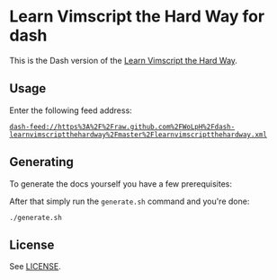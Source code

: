 # Learn Vimscript the Hard Way for dash

This is the Dash version of the
[Learn Vimscript the Hard Way](learnvimscriptthehardway.stevelosh.com).

## Usage

Enter the following feed address:

[`dash-feed://https%3A%2F%2Fraw.github.com%2FWoLpH%2Fdash-learnvimscriptthehardway%2Fmaster%2Flearnvimscriptthehardway.xml`](dash-feed://https%3A%2F%2Fraw.github.com%2FWoLpH%2Fdash-learnvimscriptthehardway%2Fmaster%2Flearnvimscriptthehardway.xml)

## Generating

To generate the docs yourself you have a few prerequisites:


After that simply run the `generate.sh` command and you're done:

    ./generate.sh

## License

See [LICENSE](LICENSE).


